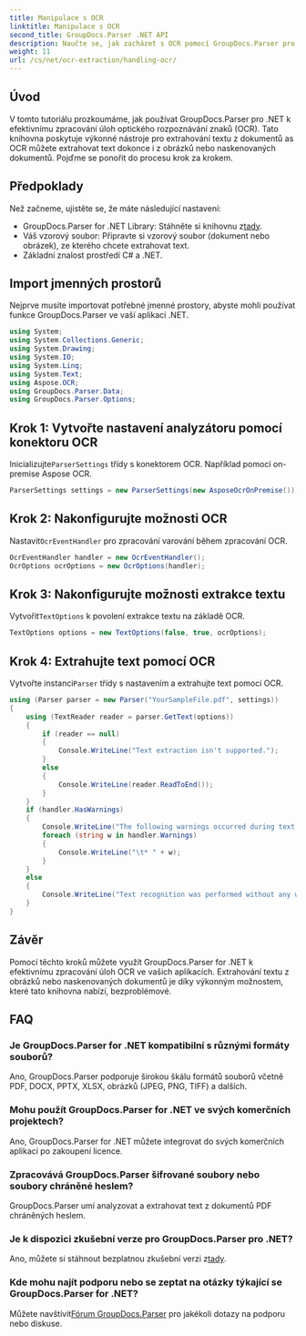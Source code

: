 ```yaml
---
title: Manipulace s OCR
linktitle: Manipulace s OCR
second_title: GroupDocs.Parser .NET API
description: Naučte se, jak zacházet s OCR pomocí GroupDocs.Parser pro .NET. Extrahujte text z obrázků a naskenovaných dokumentů efektivně.
weight: 11
url: /cs/net/ocr-extraction/handling-ocr/
---
```

## Úvod
V tomto tutoriálu prozkoumáme, jak používat GroupDocs.Parser pro .NET k efektivnímu zpracování úloh optického rozpoznávání znaků (OCR). Tato knihovna poskytuje výkonné nástroje pro extrahování textu z dokumentů as OCR můžete extrahovat text dokonce i z obrázků nebo naskenovaných dokumentů. Pojďme se ponořit do procesu krok za krokem.
## Předpoklady
Než začneme, ujistěte se, že máte následující nastavení:
- GroupDocs.Parser for .NET Library: Stáhněte si knihovnu z[tady](https://releases.groupdocs.com/parser/net/).
- Váš vzorový soubor: Připravte si vzorový soubor (dokument nebo obrázek), ze kterého chcete extrahovat text.
- Základní znalost prostředí C# a .NET.

## Import jmenných prostorů
Nejprve musíte importovat potřebné jmenné prostory, abyste mohli používat funkce GroupDocs.Parser ve vaší aplikaci .NET.
```csharp
using System;
using System.Collections.Generic;
using System.Drawing;
using System.IO;
using System.Linq;
using System.Text;
using Aspose.OCR;
using GroupDocs.Parser.Data;
using GroupDocs.Parser.Options;
```
## Krok 1: Vytvořte nastavení analyzátoru pomocí konektoru OCR
 Inicializujte`ParserSettings` třídy s konektorem OCR. Například pomocí on-premise Aspose OCR.
```csharp
ParserSettings settings = new ParserSettings(new AsposeOcrOnPremise());
```
## Krok 2: Nakonfigurujte možnosti OCR
 Nastavit`OcrEventHandler` pro zpracování varování během zpracování OCR.
```csharp
OcrEventHandler handler = new OcrEventHandler();
OcrOptions ocrOptions = new OcrOptions(handler);
```
## Krok 3: Nakonfigurujte možnosti extrakce textu
 Vytvořit`TextOptions` k povolení extrakce textu na základě OCR.
```csharp
TextOptions options = new TextOptions(false, true, ocrOptions);
```
## Krok 4: Extrahujte text pomocí OCR
 Vytvořte instanci`Parser` třídy s nastavením a extrahujte text pomocí OCR.
```csharp
using (Parser parser = new Parser("YourSampleFile.pdf", settings))
{
    using (TextReader reader = parser.GetText(options))
    {
        if (reader == null)
        {
            Console.WriteLine("Text extraction isn't supported.");
        }
        else
        {
            Console.WriteLine(reader.ReadToEnd());
        }
    }
    if (handler.HasWarnings)
    {
        Console.WriteLine("The following warnings occurred during text recognition:");
        foreach (string w in handler.Warnings)
        {
            Console.WriteLine("\t* " + w);
        }
    }
    else
    {
        Console.WriteLine("Text recognition was performed without any warnings.");
    }
}
```

## Závěr
Pomocí těchto kroků můžete využít GroupDocs.Parser for .NET k efektivnímu zpracování úloh OCR ve vašich aplikacích. Extrahování textu z obrázků nebo naskenovaných dokumentů je díky výkonným možnostem, které tato knihovna nabízí, bezproblémové.

## FAQ
### Je GroupDocs.Parser for .NET kompatibilní s různými formáty souborů?
Ano, GroupDocs.Parser podporuje širokou škálu formátů souborů včetně PDF, DOCX, PPTX, XLSX, obrázků (JPEG, PNG, TIFF) a dalších.
### Mohu použít GroupDocs.Parser for .NET ve svých komerčních projektech?
Ano, GroupDocs.Parser for .NET můžete integrovat do svých komerčních aplikací po zakoupení licence.
### Zpracovává GroupDocs.Parser šifrované soubory nebo soubory chráněné heslem?
GroupDocs.Parser umí analyzovat a extrahovat text z dokumentů PDF chráněných heslem.
### Je k dispozici zkušební verze pro GroupDocs.Parser pro .NET?
 Ano, můžete si stáhnout bezplatnou zkušební verzi z[tady](https://releases.groupdocs.com/).
### Kde mohu najít podporu nebo se zeptat na otázky týkající se GroupDocs.Parser for .NET?
 Můžete navštívit[Fórum GroupDocs.Parser](https://forum.groupdocs.com/c/parser/17) pro jakékoli dotazy na podporu nebo diskuse.